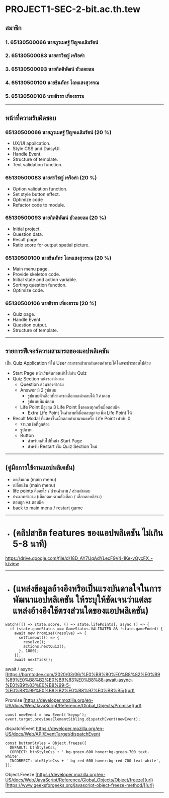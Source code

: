 # PROJECT1-SEC-2-bit.ac.th.tew

## สมาชิก

### 1. 65130500066	นายภูวเมศฐ์ ปัญจเฉลิมรัตน์
### 2. 65130500083	นายสรวิชญ์ เครือคำ
### 3. 65130500093	นายกิตติพัฒน์ บัวลอยลม
### 4. 65130500100	นายชินภัทร โลหแสงสุวรรณ
### 5. 65130500106	นายธีรธร เที่ยงธรรม 
<hr>

## หน้าที่ความรับผิดชอบ
### 65130500066 นายภูวเมศฐ์ ปัญจเฉลิมรัตน์ (20 %)
- UX/UI appilcation.
- Style CSS and DaisyUI.
- Handle Event.
- Structure of template.
- Text validation function.

### 65130500083 นายสรวิชญ์ เครือคำ (20 %)
- Option validation function.
- Set style button effect.
- Optimize code
- Refactor code to module.

### 65130500093 นายกิตติพัฒน์ บัวลอยลม (20 %)
- Initial project.
- Question data.
- Result page.
- Ratio score for output spatial picture.

### 65130500100 นายชินภัทร โลหแสงสุวรรณ (20 %)
- Main menu page.
- Provide skeleton code.
- Initial state and action variable.
- Sorting question function.
- Optimize code.

### 65130500106 นายธีรธร เที่ยงธรรม (20 %)
- Quiz page.
- Handle Event.
- Question output.
- Structure of template.
<hr>

## รายการฟีเจอร์ความสามารถของแอปพลิเคชัน 
เป็น Quiz Application ที่ให้ User สามารถเข้ามาเล่นตอบคำถามได้โดยจะประกอบไปด้วย 
* Start Page หน้าเริ่มต้นก่อนเข้าไปเล่น Quiz
* Quiz Section หน้าของคำถาม
  * Question ส่วนของคำถาม
  * Answer มี 2 รูปแบบ 
    * รูปแบบตัวเลือกที่สามารถเลือกกดคำตอบได้ 1 คำตอบ
    * รูปแบบพิมพ์ตอบ
  * Life Point มีสูงสุด 3 Life Point ซึ่งลดลงทุกครั้งเมื่อตอบผิด 
    * Extra Life Point ในคำถามที่เมื่อตอบถูกจะเพิ่ม Life Point ให้
* Result Modal ที่แสดงขึ้นเมื่อตอบคำถามหมดหรือ Life Point เท่ากับ 0 
  * จำนวนข้อที่ถูกต้อง
  * รูปภาพ
  * Button
    * สำหรับกลับไปที่หน้า Start Page
    * สำหรับ Restart เริ่ม Quiz Section ใหม่
<hr>

## (คู่มือการใช้งานแอปพลิเคชัน)
  - กดเริ่มเกม (main menu)
  - เปลี่ยนธีม (main menu)
  - life points คืออะไร / ส่วนคำถาม / ส่วนคำตอบ
  - ประเภทคำถาม (เลือกตอบตามตัวเลือก / เลือกตอบอิสระ)
  - ตอบถูก vs ตอบผิด
  - back to main menu / restart game
<hr>

- # (คลิปสาธิต features ของแอปพลิเคชัน ไม่เกิน 5-8 นาที)
https://drive.google.com/file/d/18D_AY7UqAdYLecF9V4-1Ke-vQycFX_-k/view
<hr>

- # (แหล่งข้อมูลอ้างอิงหรือเป็นแรงบันดาลใจในการพัฒนาแอปพลิเคชัน ให้ระบุให้ชัดเจนว่าแต่ละแหล่งอ้างอิงใช้ตรงส่วนใดของแอปพลิเคชัน)
```
watch([() => state.score, () => state.lifePoints], async () => {  
  if (state.gameStatus === GameStatus.VALIDATED && !state.gameEnded) {
    await new Promise((resolve) => {
      setTimeout(() => {
        resolve();
        actions.nextQuiz();
      }, 1000);
    });
    await nextTick();
```

await / async
[https://borntodev.com/2020/03/06/%E0%B9%80%E0%B8%82%E0%B9%89%E0%B8%B2%E0%B9%83%E0%B8%88-await-async-%E0%B9%83%E0%B8%99-5-%E0%B8%99%E0%B8%B2%E0%B8%97%E0%B8%B5/](url)

Promise
[https://developer.mozilla.org/en-US/docs/Web/JavaScript/Reference/Global_Objects/Promise](url)

```
const newEvent = new Event('keyup');
event.target.previousElementSibling.dispatchEvent(newEvent);
```
dispatchEvent
https://developer.mozilla.org/en-US/docs/Web/API/EventTarget/dispatchEvent

```
const buttonStyles = Object.freeze({
  DEFAULT: btnStyleCss,
  CORRECT: btnStyleCss + ' bg-green-600 hover:bg-green-700 text-white',
  INCORRECT: btnStyleCss + ' bg-red-600 hover:bg-red-700 text-white',
});
```

Object.Freeze
[https://developer.mozilla.org/en-US/docs/Web/JavaScript/Reference/Global_Objects/Object/freeze](url)
[https://www.geeksforgeeks.org/javascript-object-freeze-method/](url)

<hr>
